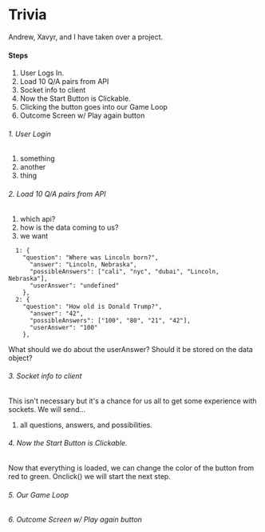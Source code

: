 # Trivia

Andrew, Xavyr, and I have taken over a project.

#### Steps
1. User Logs In.
2. Load 10 Q/A pairs from API
3. Socket info to client
4. Now the Start Button is Clickable.
5. Clicking the button goes into our Game Loop
6. Outcome Screen w/ Play again button


###### 1. User Login
  1. something
  2. another
  3. thing

###### 2. Load 10 Q/A pairs from API
  1. which api?
  2. how is the data coming to us?
  3. we want
  ``` {
    1: {
      "question": "Where was Lincoln born?",
        "answer": "Lincoln, Nebraska",
        "possibleAnswers": ["cali", "nyc", "dubai", "Lincoln, Nebraska"],
        "userAnswer": "undefined"
      },
    2: {
      "question": "How old is Donald Trump?",
        "answer": "42",
        "possibleAnswers": ["100", "80", "21", "42"],
        "userAnswer": "100"
      },  

  ```
What should we do about the userAnswer?
Should it be stored on the data object?
###### 3. Socket info to client
  This isn't necessary but it's a chance for us all
  to get some experience with sockets.
  We will send...
  1. all questions, answers, and possibilities.

###### 4. Now the Start Button is Clickable.
  Now that everything is loaded, we can change the
  color of the button from red to green.
  Onclick() we will start the next step.
###### 5. Our Game Loop


###### 6. Outcome Screen w/ Play again button

